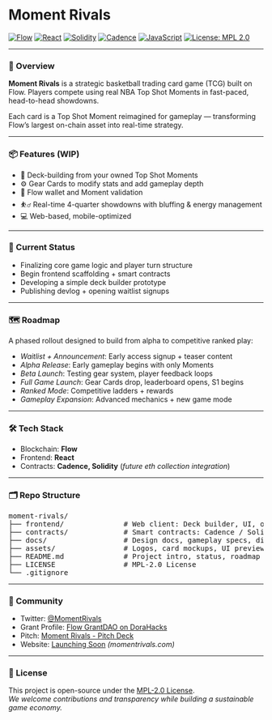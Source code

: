 # Moment Rivals 

[![Flow](https://img.shields.io/badge/Flow-00EF8B?style=for-the-badge&logo=flow&logoColor=black)](https://www.onflow.org/)
[![React](https://img.shields.io/badge/React-20232A?style=for-the-badge&logo=react&logoColor=61DAFB)](https://reactjs.org/)
[![Solidity](https://img.shields.io/badge/Solidity-8C8CFF?style=for-the-badge&logo=solidity&logoColor=white)](https://soliditylang.org/)
[![Cadence](https://img.shields.io/badge/Cadence-FD8A3C?style=for-the-badge)](https://developers.flow.com/cadence)
[![JavaScript](https://img.shields.io/badge/JavaScript-F7DF1E?style=for-the-badge&logo=javascript&logoColor=black)](https://developer.mozilla.org/en-US/docs/Web/JavaScript)
[![License: MPL 2.0](https://img.shields.io/badge/License-MPL_2.0-0057FF?style=for-the-badge)](https://www.mozilla.org/en-US/MPL/2.0/)


---

### 🏀 Overview 
**Moment Rivals** is a strategic basketball trading card game (TCG) built on Flow. Players compete using real NBA Top Shot Moments in fast-paced, head-to-head showdowns.

Each card is a Top Shot Moment reimagined for gameplay — transforming Flow’s largest on-chain asset into real-time strategy.

---

### 📦 Features (WIP)
- 🎴 Deck-building from your owned Top Shot Moments  
- ⚙️ Gear Cards to modify stats and add gameplay depth  
- 🔗 Flow wallet and Moment validation  
- ⛹️‍♂️ Real-time 4-quarter showdowns with bluffing & energy management  
- 💻 Web-based, mobile-optimized

---

### 📌 Current Status
- Finalizing core game logic and player turn structure  
- Begin frontend scaffolding + smart contracts  
- Developing a simple deck builder prototype  
- Publishing devlog + opening waitlist signups 

---

### 🗺️ Roadmap
A phased rollout designed to build from alpha to competitive ranked play:

- *Waitlist + Announcement*: Early access signup + teaser content  
- *Alpha Release*: Early gameplay begins with only Moments 
- *Beta Launch*: Testing gear system, player feedback loops  
- *Full Game Launch*: Gear Cards drop, leaderboard opens, S1 begins   
- *Ranked Mode*: Competitive ladders + rewards  
- *Gameplay Expansion*: Advanced mechanics + new game mode

---

### 🛠 Tech Stack
- Blockchain: **Flow**
- Frontend: **React**
- Contracts: **Cadence, Solidity** (*future eth collection integration*)

---

### 🗂 Repo Structure
<pre>
moment-rivals/  
├── frontend/              # Web client: Deck builder, UI, onboarding  
├── contracts/             # Smart contracts: Cadence / Solidity (EVM)  
├── docs/                  # Design docs, gameplay specs, diagrams  
├── assets/                # Logos, card mockups, UI previews  
├── README.md              # Project intro, status, roadmap  
├── LICENSE                # MPL-2.0 License 
└── .gitignore
</pre>

---

### 📣 Community
- Twitter: [@MomentRivals](https://twitter.com/MomentRivals)  
- Grant Profile: [Flow GrantDAO on DoraHacks](https://dorahacks.io/flow/detail)  
- Pitch: [Moment Rivals - Pitch Deck]()  
- Website: [Launching Soon]() *(momentrivals.com)*

---

### 🧾 License
This project is open-source under the [MPL-2.0 License](https://www.mozilla.org/en-US/MPL/2.0/).  
*We welcome contributions and transparency while building a sustainable game economy.*